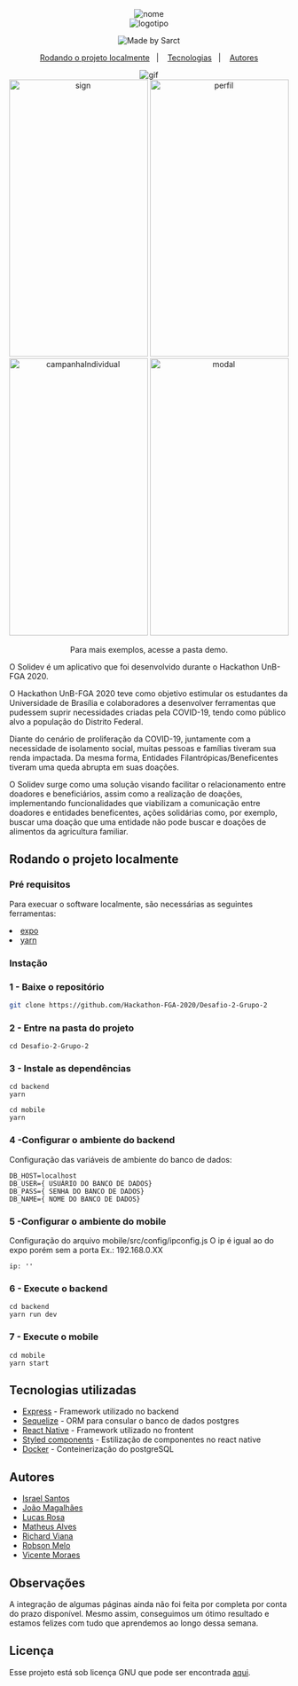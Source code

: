 <div align="center">
  <img src="mobile/src/assets/Nome/Nome.png" alt="nome"/>
  <br />
  <img src="mobile/src/assets/Logotipo/Logo.png" alt="logotipo"/>
</div>

<p align="center">
    <img alt="Made by Sarct" src="https://img.shields.io/badge/made%20by-Sarct-7159c1">
</p>
<p align="center">
  <a href="#rodando-o-projeto-localmente">Rodando o projeto localmente</a>&nbsp;&nbsp;&nbsp;|&nbsp;&nbsp;&nbsp;
  <a href="#tecnologias-utilizadas">Tecnologias</a>&nbsp;&nbsp;&nbsp;|&nbsp;&nbsp;&nbsp;
  <a href="#autores">Autores</a>
</p>

<div align="center">
  <img src="demo/demo.gif" alt="gif"/>
</div>

<div align="center">
<div>
<img  width=250 height=500 src="demo/sign.png" alt="sign"/>
<img  width=250 height=500 src="demo/perfil.png" alt="perfil"/>
</div>

<div>
<img  width=250 height=500 src="demo/campanhaIndividual.png" alt="campanhaIndividual"/>
<img  width=250 height=500 src="demo/modal.png" alt="modal"/>
</div>
</div>
<p align="center">Para mais exemplos, acesse a pasta demo.</p>

O Solidev é um aplicativo que foi desenvolvido durante o Hackathon UnB-FGA 2020.

O Hackathon UnB-FGA 2020 teve como objetivo estimular os estudantes da
Universidade de Brasília e colaboradores a desenvolver ferramentas que pudessem suprir
necessidades criadas pela COVID-19, tendo como público alvo a população do Distrito
Federal.

Diante do cenário de proliferação da COVID-19, juntamente com a necessidade de isolamento
social, muitas pessoas e famílias tiveram sua renda impactada. Da mesma forma, Entidades
Filantrópicas/Beneficentes tiveram uma queda abrupta em suas doações.

O Solidev surge como uma solução visando facilitar o relacionamento entre
doadores e beneficiários, assim como a realização de doações, implementando funcionalidades
que viabilizam a comunicação entre doadores e entidades beneficentes, ações solidárias como,
por exemplo, buscar uma doação que uma entidade não pode buscar e doações de alimentos da agricultura
familiar.

## Rodando o projeto localmente

### Pré requisitos

Para execuar o software localmente, são necessárias as seguintes ferramentas:

<li>
<a href="https://expo.io/tools#cli">expo</a>
</li>
<li>
  <a href="https://yarnpkg.com/getting-started/install#global-install">yarn</a>
</li>

### Instação

### 1 - Baixe o repositório

```bash
git clone https://github.com/Hackathon-FGA-2020/Desafio-2-Grupo-2
```

### 2 - Entre na pasta do projeto

```
cd Desafio-2-Grupo-2
```

### 3 - Instale as dependências

```
cd backend
yarn
```

```
cd mobile
yarn
```

### 4 -Configurar o ambiente do backend

Configuração das variáveis de ambiente do banco de dados:

```
DB_HOST=localhost
DB_USER={ USUÁRIO DO BANCO DE DADOS}
DB_PASS={ SENHA DO BANCO DE DADOS}
DB_NAME={ NOME DO BANCO DE DADOS}
```

### 5 -Configurar o ambiente do mobile

Configuração do arquivo mobile/src/config/ipconfig.js
O ip é igual ao do expo porém sem a porta
Ex.: 192.168.0.XX

```
ip: ''
```

### 6 - Execute o backend

```
cd backend
yarn run dev
```

### 7 - Execute o mobile

```
cd mobile
yarn start
```

## Tecnologias utilizadas

- [Express](https://expressjs.com/) - Framework utilizado no backend
- [Sequelize](https://sequelize.org/) - ORM para consular o banco de dados postgres
- [React Native](https://reactnative.dev/) - Framework utilizado no frontent
- [Styled components](https://styled-components.com/) - Estilização de componentes no react native
- [Docker](https://www.docker.com/) - Conteinerização do postgreSQL

## Autores

- [Israel Santos](https://github.com/israelcarlos01)
- [João Magalhães](https://github.com/joaovictornm)
- [Lucas Rosa]()
- [Matheus Alves](https://github.com/MSantosAlves)
- [Richard Viana](https://github.com/richardjlv)
- [Robson Melo](https://github.com/RobinhoRamon)
- [Vicente Moraes](https://github.com/PurpleBooth)

## Observações

A integração de algumas páginas ainda não foi feita por completa por conta do prazo disponível. Mesmo assim, conseguimos um ótimo resultado e estamos felizes
com tudo que aprendemos ao longo dessa semana.

## Licença

Esse projeto está sob licença GNU que pode ser encontrada <a href="https://github.com/Hackathon-FGA-2020/Desafio-2-Grupo-2/blob/master/LICENSE">aqui</a>.
